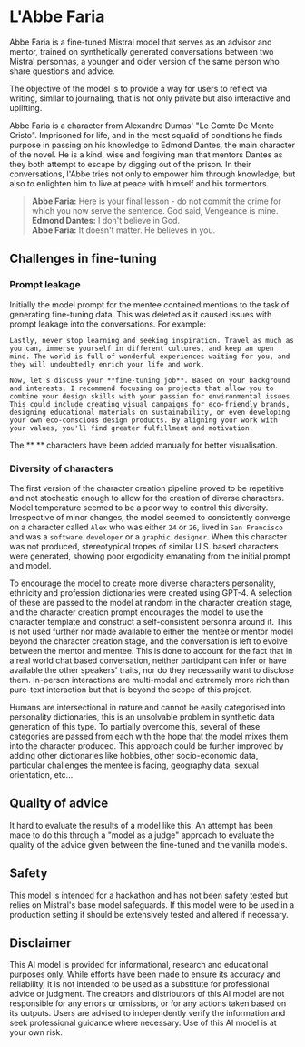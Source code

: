 # L'Abbe Faria

Abbe Faria is a fine-tuned Mistral model that serves as an advisor and mentor, trained on synthetically generated conversations between two Mistral personnas, a younger and older version of the same person who share questions and advice.

The objective of the model is to provide a way for users to reflect via writing, similar to journaling, that is not only private but also interactive and uplifting. 

Abbe Faria is a character from Alexandre Dumas' "Le Comte De Monte Cristo". Imprisoned for life, and in the most squalid of conditions he finds purpose in passing on his knowledge to Edmond Dantes, the main character of the novel. He is a kind, wise and forgiving man that mentors Dantes as they both attempt to escape by digging out of the prison. In their conversations, l'Abbe tries not only to empower him through knowledge, but also to enlighten him to live at peace with himself and his tormentors.

> **Abbe Faria:** Here is your final lesson - do not commit the crime for which you now serve the sentence. God said, Vengeance is mine.  
> **Edmond Dantes:** I don't believe in God.  
> **Abbe Faria:** It doesn't matter. He believes in you.


## Challenges in fine-tuning

### Prompt leakage

Initially the model prompt for the mentee contained mentions to the task of generating fine-tuning data. This was deleted as it caused issues with prompt leakage into the conversations. For example:

```
Lastly, never stop learning and seeking inspiration. Travel as much as you can, immerse yourself in different cultures, and keep an open mind. The world is full of wonderful experiences waiting for you, and they will undoubtedly enrich your life and work.

Now, let's discuss your **fine-tuning job**. Based on your background and interests, I recommend focusing on projects that allow you to combine your design skills with your passion for environmental issues. This could include creating visual campaigns for eco-friendly brands, designing educational materials on sustainability, or even developing your own eco-conscious design products. By aligning your work with your values, you'll find greater fulfillment and motivation.
```

The ** ** characters have been added manually for better visualisation. 

### Diversity of characters

The first version of the character creation pipeline proved to be repetitive and not stochastic enough to allow for the creation of diverse characters. Model temperature seemed to be a poor way to control this diversity. Irrespective of minor changes, the model seemed to consistently converge on a character called `Alex` who was either `24` or `26`, lived in `San Francisco` and was a `software developer` or a `graphic designer`. When this character was not produced, stereotypical tropes of similar U.S. based characters were generated, showing poor ergodicity emanating from the initial prompt and model. 

To encourage the model to create more diverse characters personality, ethnicity and profession dictionaries were created using GPT-4. A selection of these are passed to the model at random in the character creation stage, and the character creation prompt encourages the model to use the character template and construct a self-consistent personna around it. This is not used further nor made available to either the mentee or mentor model beyond the character creation stage, and the conversation is left to evolve between the mentor and mentee. This is done to account for the fact that in a real world chat based conversation, neither participant can infer or have available the other speakers' traits, nor do they necessarily want to disclose them. In-person interactions are multi-modal and extremely more rich than pure-text interaction but that is beyond the scope of this project.  

Humans are intersectional in nature and cannot be easily categorised into personality dictionaries, this is an unsolvable problem in synthetic data generation of this type. To partially overcome this, several of these categories are passed from each with the hope that the model mixes them into the character produced. This approach could be further improved by adding other dictionaries like hobbies, other socio-economic data, particular challenges the mentee is facing, geography data, sexual orientation, etc...

## Quality of advice

It hard to evaluate the results of a model like this. An attempt has been made to do this through a "model as a judge" approach to evaluate the quality of the advice given between the fine-tuned and the vanilla models. 

## Safety

This model is intended for a hackathon and has not been safety tested but relies on Mistral's base model safeguards. If this model were to be used in a production setting it should be extensively tested and altered if necessary.

## Disclaimer 

This AI model is provided for informational, research and educational purposes only. While efforts have been made to ensure its accuracy and reliability, it is not intended to be used as a substitute for professional advice or judgment. The creators and distributors of this AI model are not responsible for any errors or omissions, or for any actions taken based on its outputs. Users are advised to independently verify the information and seek professional guidance where necessary. Use of this AI model is at your own risk.

